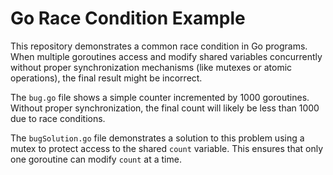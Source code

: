 # Go Race Condition Example

This repository demonstrates a common race condition in Go programs. When multiple goroutines access and modify shared variables concurrently without proper synchronization mechanisms (like mutexes or atomic operations), the final result might be incorrect.

The `bug.go` file shows a simple counter incremented by 1000 goroutines. Without proper synchronization, the final count will likely be less than 1000 due to race conditions.

The `bugSolution.go` file demonstrates a solution to this problem using a mutex to protect access to the shared `count` variable.  This ensures that only one goroutine can modify `count` at a time.